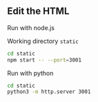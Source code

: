 Edit the HTML
---
Run with node.js

Working directory `static`

```bash
cd static
npm start -- --port=3001
```

Run with python

```bash
cd static
python3 -m http.server 3001
```